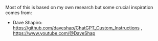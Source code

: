 Most of this is based on my own research but some crucial inspiration comes from:
- Dave Shapiro: https://github.com/daveshap/ChatGPT_Custom_Instructions , https://www.youtube.com/@DaveShap
